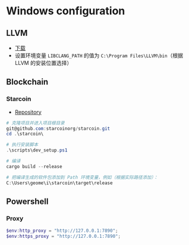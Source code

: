 # Windows configuration

## LLVM

- [下载](https://github.com/llvm/llvm-project/releases)
- 设置环境变量 `LIBCLANG_PATH` 的值为 `C:\Program Files\LLVM\bin`（根据 LLVM 的安装位置选择）

## Blockchain

### Starcoin

- [Repository](https://github.com/starcoinorg/starcoin)

```powershell
# 克隆项目并进入项目根目录
git@github.com:starcoinorg/starcoin.git
cd .\starcoin\

# 执行安装脚本
.\scripts\dev_setup.ps1

# 编译
cargo build --release

# 把编译生成的软件包添加到 Path 环境变量，例如（根据实际路径添加）：
C:\Users\geome\i\starcoin\target\release
```

## Powershell

### Proxy

```powershell
$env:http_proxy = "http://127.0.0.1:7890";
$env:https_proxy = "http://127.0.0.1:7890";
```
